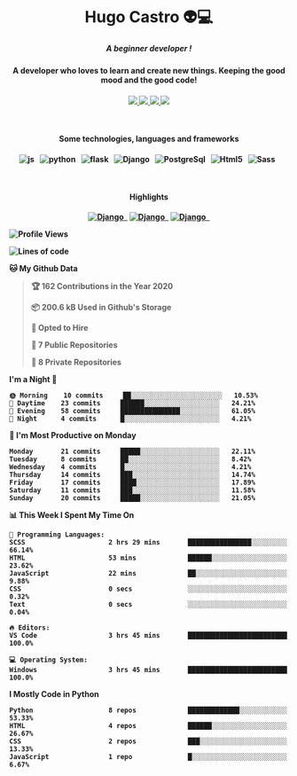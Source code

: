 <h1 align="center">Hugo Castro 👽💻</h1>

<h5 align="center">A beginner developer !</h5>
<h4 align="center">A developer who loves to learn and create new things. Keeping the good mood and the good code!<h4/>

<p align="center">
		<a href="https://stackoverflow.com/users/11444549/hugo">
		<img src="https://img.shields.io/badge/-Stackoverflow-4CA143?style=for-the-badge&logo=Stackoverflow&logoColor=white" />
	</a>
		<a href="https://api.whatsapp.com/send?phone=5532988940411text=Oii, vim pelo github!">
		<img src="https://img.shields.io/badge/WHATSAPP-%2325D366.svg?&style=for-the-badge&logo=whatsapp&logoColor=white" />
	</a>
		<a href="mailto:hugocastrohc@outlook.com">
		<img src="https://img.shields.io/badge/protonmail-%238B89CC.svg?&style=for-the-badge&logo=protonmail&logoColor=white" />
	<a href="https://open.spotify.com/user/22uat6ppbmvcvyia5me7tdmci">
		<img src="https://img.shields.io/badge/spotify-%231ED760.svg?&style=for-the-badge&logo=spotify&logoColor=white" />
	</a>
</p>

<br>

<h4 align="center">Some technologies, languages and frameworks<h4/>
	
<p align="center">
	<img src="https://img.shields.io/badge/javascript-black.svg?&style=for-the-badge&logo=javascript&logoColor=%23F7DF1E" alt="js" />&nbsp;&nbsp;
	<img src="https://img.shields.io/badge/python-black.svg?&style=for-the-badge&logo=python&logoColor=white" alt="python" />&nbsp;&nbsp;	
	<img src="https://img.shields.io/badge/flask-black.svg?&style=for-the-badge&logo=flask&logoColor=white" alt="flask" />&nbsp;&nbsp;
	<img src="https://img.shields.io/badge/-Django-black.svg?style=for-the-badge&logo=django" alt="Django" />&nbsp;&nbsp;
	<img src="https://img.shields.io/badge/postgresql-black.svg?style=for-the-badge&logo=postgresql" alt="PostgreSql" />&nbsp;&nbsp;
	<img src="https://img.shields.io/badge/html5-black.svg?style=for-the-badge&logo=html5" alt="Html5" />&nbsp;&nbsp;
	<img src="https://img.shields.io/badge/sass-black.svg?style=for-the-badge&logo=sass" alt="Sass" />&nbsp;&nbsp;
	
	
	
</p>

<br>
<h4 align="center">Highlights<h4/>
<p align="center">
	<a text-decoration="none" href="https://pypi.org/project/BadgeGenerator"><img src="https://img.shields.io/badge/Import%20Now-black.svg?style=for-the-badge&logo=download" alt="Django" />&nbsp;&nbsp;<a/>
	  <a text-decoration="none" href="https://pypi.org/project/BadgeGenerator"><img src="https://img.shields.io/badge/BadgeGenerator-black.svg?style=for-the-badge&logo=pythonfor-the-badge&logo=django" alt="Django" />&nbsp;&nbsp;<a/>
	<a text-decoration="none" href="https://pypi.org/project/BadgeGenerator"><img src="https://img.shields.io/badge/Created%20by%20Me-black.svg?style=for-the-badge&logo=download" alt="Django" />&nbsp;&nbsp;<a/>
	
	  
</p>
	  
<!--START_SECTION:waka-->
![Profile Views](http://img.shields.io/badge/Profile%20Views-3-blue)

![Lines of code](https://img.shields.io/badge/From%20Hello%20World%20I%27ve%20Written-1.6%20million%20lines%20of%20code-blue)

**🐱 My Github Data** 

> 🏆 162 Contributions in the Year 2020
 > 
> 📦 200.6 kB Used in Github's Storage 
 > 
> 💼 Opted to Hire
 > 
> 📜 7 Public Repositories
 > 
> 🔑 8 Private Repositories 

**I'm a Night 🦉** 

```text
🌞 Morning    10 commits     ██░░░░░░░░░░░░░░░░░░░░░░░   10.53% 
🌆 Daytime    23 commits     ██████░░░░░░░░░░░░░░░░░░░   24.21% 
🌃 Evening    58 commits     ███████████████░░░░░░░░░░   61.05% 
🌙 Night      4 commits      █░░░░░░░░░░░░░░░░░░░░░░░░   4.21%

```
📅 **I'm Most Productive on Monday** 

```text
Monday       21 commits     █████░░░░░░░░░░░░░░░░░░░░   22.11% 
Tuesday      8 commits      ██░░░░░░░░░░░░░░░░░░░░░░░   8.42% 
Wednesday    4 commits      █░░░░░░░░░░░░░░░░░░░░░░░░   4.21% 
Thursday     14 commits     ███░░░░░░░░░░░░░░░░░░░░░░   14.74% 
Friday       17 commits     ████░░░░░░░░░░░░░░░░░░░░░   17.89% 
Saturday     11 commits     ███░░░░░░░░░░░░░░░░░░░░░░   11.58% 
Sunday       20 commits     █████░░░░░░░░░░░░░░░░░░░░   21.05%

```


📊 **This Week I Spent My Time On** 

```text
💬 Programming Languages: 
SCSS                     2 hrs 29 mins       ████████████████░░░░░░░░░   66.14% 
HTML                     53 mins             ██████░░░░░░░░░░░░░░░░░░░   23.62% 
JavaScript               22 mins             ██░░░░░░░░░░░░░░░░░░░░░░░   9.88% 
CSS                      0 secs              ░░░░░░░░░░░░░░░░░░░░░░░░░   0.32% 
Text                     0 secs              ░░░░░░░░░░░░░░░░░░░░░░░░░   0.04%

🔥 Editors: 
VS Code                  3 hrs 45 mins       █████████████████████████   100.0%

💻 Operating System: 
Windows                  3 hrs 45 mins       █████████████████████████   100.0%

```

**I Mostly Code in Python** 

```text
Python                   8 repos             █████████████░░░░░░░░░░░░   53.33% 
HTML                     4 repos             ██████░░░░░░░░░░░░░░░░░░░   26.67% 
CSS                      2 repos             ███░░░░░░░░░░░░░░░░░░░░░░   13.33% 
JavaScript               1 repo              █░░░░░░░░░░░░░░░░░░░░░░░░   6.67%

```



<!--END_SECTION:waka-->


